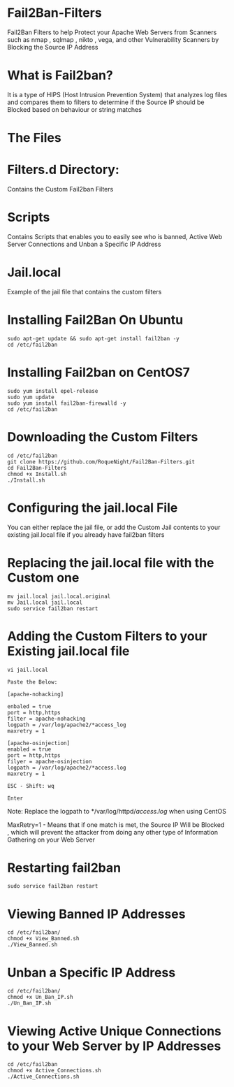 # Fail2Ban-Filters
Fail2Ban Filters to help Protect your Apache Web Servers from Scanners such as nmap , sqlmap , nikto , vega, and other Vulnerability Scanners by Blocking the Source IP Address

# What is Fail2ban?

It is a type of HIPS (Host Intrusion Prevention System) that analyzes log files and compares them to filters to determine if the Source IP should be Blocked based on behaviour or string matches

# The Files

# Filters.d Directory:

Contains the Custom Fail2ban Filters 

# Scripts

Contains Scripts that enables you to easily see who is banned, Active Web Server Connections and Unban a Specific IP Address

# Jail.local

Example of the jail file that contains the custom filters 

# Installing Fail2Ban On Ubuntu
```
sudo apt-get update && sudo apt-get install fail2ban -y
cd /etc/fail2ban
```

# Installing Fail2ban on CentOS7
```
sudo yum install epel-release
sudo yum update
sudo yum install fail2ban-firewalld -y
cd /etc/fail2ban
```

# Downloading the Custom Filters
```
cd /etc/fail2ban
git clone https://github.com/RoqueNight/Fail2Ban-Filters.git
cd Fail2Ban-Filters
chmod +x Install.sh
./Install.sh
```
# Configuring the jail.local File

You can either replace the jail file, or add the Custom Jail contents to your existing jail.local file if you already have fail2ban filters

# Replacing the jail.local file with the Custom one 
```
mv jail.local jail.local.original
mv Jail.local jail.local
sudo service fail2ban restart
```
# Adding the Custom Filters to your Existing jail.local file
```
vi jail.local

Paste the Below:

[apache-nohacking]

enbaled = true
port = http,https
filter = apache-nohacking
logpath = /var/log/apache2/*access_log
maxretry = 1

[apache-osinjection]
enabled = true
port = http,https
filyer = apache-osinjection
logpath = /var/log/apache2/*access.log
maxretry = 1

```
```
ESC - Shift: wq 
```
```
Enter
``` 

Note: Replace the logpath to */var/log/httpd/*access.log* when using CentOS

MaxRetry=1 - Means that if one match is met, the Source IP Will be Blocked , which will prevent the attacker from doing any other type of Information Gathering on your Web Server

# Restarting fail2ban

```
sudo service fail2ban restart
```

# Viewing Banned IP Addresses

```
cd /etc/fail2ban/
chmod +x View_Banned.sh
./View_Banned.sh
```

# Unban a Specific IP Address
```
cd /etc/fail2ban/
chmod +x Un_Ban_IP.sh
./Un_Ban_IP.sh
```
# Viewing Active Unique Connections to your Web Server by IP Addresses
```
cd /etc/fail2ban
chmod +x Active_Connections.sh
./Active_Connections.sh
```


    


















